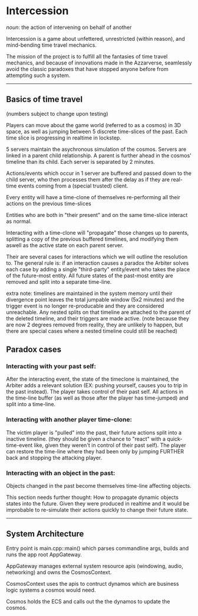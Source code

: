 # Intercession

*noun*: the action of intervening on behalf of another

Intercession is a game about unfettered, unrestricted (within reason), and mind-bending time travel mechanics.

The mission of the project is to fulfill all the fantasies of time travel mechanics, and because of innovations made in the Azzarverse, seamlessly avoid the classic paradoxes that have stopped anyone before from attempting such a system.

---

## Basics of time travel

(numbers subject to change upon testing)

Players can move about the game world (referred to as a cosmos) in 3D space, as well as jumping between 5 discrete time-slices of the past. Each time slice is progressing in realtime in lockstep.

5 servers maintain the asychronous simulation of the cosmos. Servers are linked in a parent child relationship. A parent is further ahead in the cosmos' timeline than its child. Each server is separated by 2 minutes.

Actions/events which occur in 1 server are buffered and passed down to the child server, who then processes them after the delay as if they are real-time events coming from a (special trusted) client.

Every entity will have a time-clone of themselves re-performing all their actions on the previous time-slices

Entities who are both in "their present" and on the same time-slice interact as normal.

Interacting with a time-clone will "propagate" those changes up to parents, splitting a copy of the previous buffered timelines, and modifying them aswell as the active state on each parent server.

Their are several cases for interactions which we will outline the resolution to. The general rule is: if an interaction causes a paradox the Arbiter solves each case by adding a single "third-party" entity/event who takes the place of the future-most entity. All future states of the past-most entity are removed and split into a separate time-line.

extra note: timelines are maintained in the system memory until their divergence point leaves the total jumpable window (5x2 minutes) and the trigger event is no longer re-producable and they are considered unreachable.
Any nested splits on that timeline are attached to the parent of the deleted timeline, and their triggers are made active. (note because they are now 2 degrees removed from reality, they are unlikely to happen, but there are special cases where a nested timeline could still be reached)

## Paradox cases

### Interacting with your past self:
After the interacting event, the state of the timeclone is maintained, the Arbiter adds a relevant solution (EX: pushing yourself, causes you to trip in the past instead). The player takes control of their past self. All actions in the time-line buffer (as well as those after the player has time-jumped) and split into a time-line.

### Interacting with another player time-clone:
The victim player is "pulled" into the past, their future actions split into a inactive timeline. (they should be given a chance to "react" with a quick-time-event like, given they weren't in control of their past self).
The player can restore the time-line where they had been only by jumping FURTHER back and stopping the attacking player.

### Interacting with an object in the past:
Objects changed in the past become themselves time-line affecting objects.

This section needs further thought: How to propagate dynamic objects states into the future. Given they were produced in realtime and it would be improbable to re-simulate their actions quickly to change their future state.

---

## System Architecture
Entry point is main.cpp::main() which parses commandline args, builds and runs the app root AppGateway.

AppGateway manages external system resource apis (windowing, audio, networking) and owns the CosmosContext.

CosmosContext uses the apis to contruct dynamos which are business logic systems a cosmos would need.

Cosmos holds the ECS and calls out the the dynamos to update the cosmos.